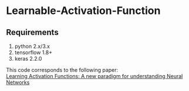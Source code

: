 # Learnable-Activation-Function

## Requirements
1. python 2.x/3.x
2. tensorflow 1.8+
3. keras 2.2.0

This code corresponds to the following paper:\
[Learning Activation Functions: A new paradigm for understanding Neural Networks](https://arxiv.org/abs/1906.09529)



